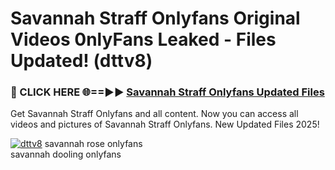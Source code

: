 # Savannah Straff Onlyfans Original Videos 0nlyFans Leaked - Files Updated! (dttv8)

<h3>🔴 CLICK HERE 🌐==►► <a href="https://tinyurl.com/2jnfzry5" rel="nofollow">Savannah Straff Onlyfans Updated Files</a></h3>

Get Savannah Straff Onlyfans and all content. Now you can access all videos and pictures of Savannah Straff Onlyfans. New Updated Files 2025!

[![dttv8](https://i.imgur.com/GyGTBgg.gif)](https://tinyurl.com/2jnfzry5)
savannah rose onlyfans<br>
savannah dooling onlyfans